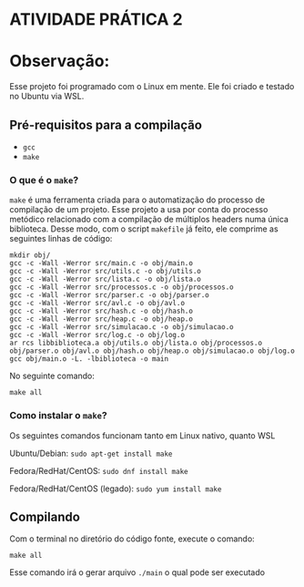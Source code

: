 # ATIVIDADE PRÁTICA 2

# Observação:
Esse projeto foi programado com o Linux em mente. Ele foi criado e testado no Ubuntu via WSL.

## Pré-requisitos para a compilação
- `gcc`
- `make`

### O que é o `make`?
`make` é uma ferramenta criada para o automatização do processo de compilação de um projeto. Esse projeto a usa por conta do processo metódico relacionado com a compilação de múltiplos headers numa única biblioteca.
Desse modo, com o script `makefile` já feito, ele comprime as seguintes linhas de código:
```
mkdir obj/
gcc -c -Wall -Werror src/main.c -o obj/main.o
gcc -c -Wall -Werror src/utils.c -o obj/utils.o
gcc -c -Wall -Werror src/lista.c -o obj/lista.o
gcc -c -Wall -Werror src/processos.c -o obj/processos.o
gcc -c -Wall -Werror src/parser.c -o obj/parser.o
gcc -c -Wall -Werror src/avl.c -o obj/avl.o
gcc -c -Wall -Werror src/hash.c -o obj/hash.o
gcc -c -Wall -Werror src/heap.c -o obj/heap.o
gcc -c -Wall -Werror src/simulacao.c -o obj/simulacao.o
gcc -c -Wall -Werror src/log.c -o obj/log.o
ar rcs libbiblioteca.a obj/utils.o obj/lista.o obj/processos.o obj/parser.o obj/avl.o obj/hash.o obj/heap.o obj/simulacao.o obj/log.o
gcc obj/main.o -L. -lbiblioteca -o main
```
No seguinte comando:
```
make all
```

### Como instalar o `make`?
Os seguintes comandos funcionam tanto em Linux nativo, quanto WSL

Ubuntu/Debian:
    `sudo apt-get install make`
    
Fedora/RedHat/CentOS:
    `sudo dnf install make`
    
Fedora/RedHat/CentOS (legado):
    `sudo yum install make`

## Compilando
Com o terminal no diretório do código fonte, execute o comando:
```
make all
```
Esse comando irá o gerar arquivo `./main` o qual pode ser executado
